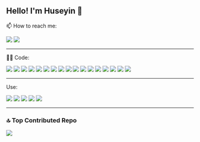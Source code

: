  ## Hello! I'm Huseyin 👋

 📫 How to reach me:  

[![](https://img.shields.io/badge/-Hüseyin%20Karakaya-informational?style=flat&logo=linkedin&logoColor=white&color=0077b5)](https://www.linkedin.com/in/h%C3%BCseyin-karakaya-248790215/) 
[![](https://img.shields.io/badge/-Send%20Email-informational?style=flat&logo=microsoft-outlook&logoColor=white&color=0078D4)](mailto:huseyinkkarakaya@gmail.com) 

---

:man_technologist: Code:

![](https://img.shields.io/badge/Code-React_Native-informational?style=flat&logo=react&logoColor=white&color=1F6FEB) ![](https://img.shields.io/badge/Code-JavaScript-informational?style=flat&logo=javascript&logoColor=white&color=1F6FEB) ![](https://img.shields.io/badge/Code-Flutter-informational?style=flat&logo=flutter&logoColor=white&color=1F6FEB) ![](https://img.shields.io/badge/Code-Dart-informational?style=flat&logo=dart&logoColor=white&color=1F6FEB) ![](https://img.shields.io/badge/Code-Git-informational?style=flat&logo=git&logoColor=white&color=1F6FEB) ![](https://img.shields.io/badge/Code-TypeScript-informational?style=flat&logo=typescript&logoColor=white&color=1F6FEB) ![](https://img.shields.io/badge/Code-React-informational?style=flat&logo=react&logoColor=white&color=1F6FEB) ![](https://img.shields.io/badge/Code-C%2B%2B-informational?style=flat&logo=c%2B%2B&logoColor=white&color=1F6FEB) ![](https://img.shields.io/badge/Code-GitHub-informational?style=flat&logo=github&logoColor=white&color=1F6FEB) ![](https://img.shields.io/badge/Code-NumPy-informational?style=flat&logo=numpy&logoColor=white&color=1F6FEB) ![](https://img.shields.io/badge/Code-Python-informational?style=flat&logo=python&logoColor=white&color=1F6FEB) ![](https://img.shields.io/badge/Code-Java-informational?style=flat&logo=openjdk&logoColor=white&color=1F6FEB) ![](https://img.shields.io/badge/Code-NodeJS-informational?style=flat&logo=node.js&logoColor=white&color=1F6FEB) ![](https://img.shields.io/badge/Code-ExpressJS-informational?style=flat&logo=express&logoColor=white&color=1F6FEB) ![](https://img.shields.io/badge/Code-MongoDB-informational?style=flat&logo=mongodb&logoColor=white&color=1F6FEB) ![](https://img.shields.io/badge/Code-Android-informational?style=flat&logo=android&logoColor=white&color=1F6FEB) ![](https://img.shields.io/badge/Code-iOS-informational?style=flat&logo=ios&logoColor=white&color=1F6FEB)

---

Use:

![](https://img.shields.io/badge/Swagger-informational?style=flat&logo=swagger&logoColor=white&color=85EA2D) ![](https://img.shields.io/badge/Postman-informational?style=flat&logo=postman&logoColor=white&color=FF6C37) ![](https://img.shields.io/badge/Jira-informational?style=flat&logo=jira&logoColor=white&color=0052CC) ![](https://img.shields.io/badge/Azure_Devops-informational?style=flat&logo=azure-devops&logoColor=white&color=0078D7) ![](https://img.shields.io/badge/Azure_Devops_WIQL-informational?style=flat&logo=azure-devops&logoColor=white&color=0078D7) 

---


### 🔝 Top Contributed Repo
![](https://github-contributor-stats.vercel.app/api?username=huseyin6&limit=5&theme=default&combine_all_yearly_contributions=true)


